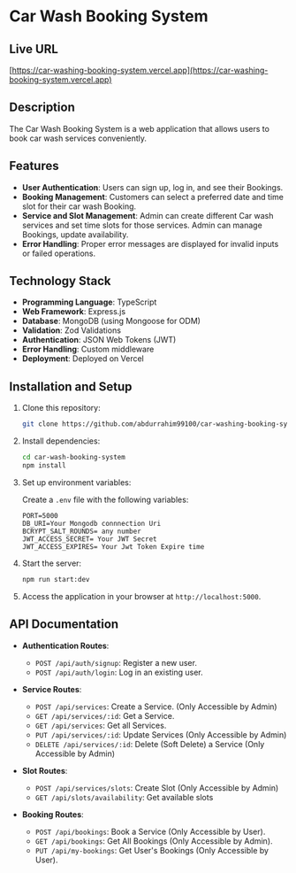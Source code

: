 

# Car Wash Booking System

## Live URL

[https://car-washing-booking-system.vercel.app](https://car-washing-booking-system.vercel.app)

## Description

The Car Wash Booking System is a web application that allows users to book car wash services conveniently.

## Features

- **User Authentication**: Users can sign up, log in, and see their Bookings.
- **Booking Management**: Customers can select a preferred date and time slot for their car wash Booking.
- **Service and Slot Management**: Admin can create different Car wash services and set time slots for those services. Admin can manage Bookings, update availability.
- **Error Handling**: Proper error messages are displayed for invalid inputs or failed operations.

## Technology Stack

- **Programming Language**: TypeScript
- **Web Framework**: Express.js
- **Database**: MongoDB (using Mongoose for ODM)
- **Validation**: Zod Validations
- **Authentication**: JSON Web Tokens (JWT)
- **Error Handling**: Custom middleware
- **Deployment**: Deployed on Vercel


## Installation and Setup

1. Clone this repository:

   ```bash
   git clone https://github.com/abdurrahim99100/car-washing-booking-system.git
   ```

2. Install dependencies:

   ```bash
   cd car-wash-booking-system
   npm install
   ```

3. Set up environment variables:

   Create a `.env` file with the following variables:

   ```
   PORT=5000
   DB_URI=Your Mongodb connnection Uri
   BCRYPT_SALT_ROUNDS= any number
   JWT_ACCESS_SECRET= Your JWT Secret
   JWT_ACCESS_EXPIRES= Your Jwt Token Expire time
   
   ```

4. Start the server:

   ```bash
   npm run start:dev
   ```

5. Access the application in your browser at `http://localhost:5000`.

## API Documentation

- **Authentication Routes**:
  - `POST /api/auth/signup`: Register a new user.
  - `POST /api/auth/login`: Log in an existing user.

- **Service Routes**:
   - `POST /api/services`: Create a Service. (Only Accessible by Admin)
   - `GET /api/services/:id`: Get a Service. 
   - `GET /api/services`: Get all Services. 
   - `PUT /api/services/:id`: Update Services (Only Accessible by Admin)
   - `DELETE /api/services/:id`: Delete (Soft Delete) a Service (Only Accessible by Admin)

- **Slot Routes**:
  - `POST /api/services/slots`: Create Slot (Only Accessible by Admin)
  - `GET /api/slots/availability`: Get available slots

- **Booking Routes**:
  - `POST /api/bookings`: Book a Service (Only Accessible by User).
  - `GET /api/bookings`:  Get All Bookings (Only Accessible by Admin).
  - `PUT /api/my-bookings`: Get User's Bookings (Only Accessible by User).

